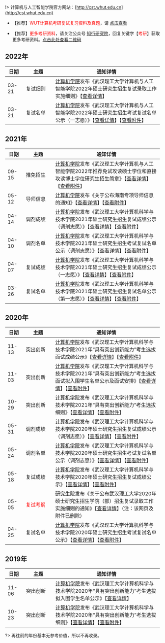 !> 计算机与人工智能学院官方网站：[http://cst.whut.edu.cn](http://cst.whut.edu.cn)

+ 【推荐】<font color=red>WUT计算机考研复试复习资料及真题</font>，请 [点击查看](https://mianbaoduo.com/o/bread/mbd-Ypaamptw)

+ 【推荐】<font color=red>更多考研资料</font>，请关注公众号 [知行研究院](https://img.zxdmy.com/md/20210626181357.jpg)，回复关键字【<font color=red>考研</font>】获取更多考研资料。[点击此处查看二维码](https://img.zxdmy.com/md/20210626181357.jpg)

## 2022年

| <div style="width:40px">日期</div> | <div style="width:80px">主题</div> | 通知详情 |
|  ---- |----  | ----  |
| 03-21 | 复试细则 | [计算机学院](http://cst.whut.edu.cn)发布《武汉理工大学计算机与人工智能学院2022年硕士研究生招生复试录取工作实施细则》【[查看详情](http://cst.whut.edu.cn/yjsjy/zsxx/202203/t20220322_523240.htm)】
| 03-21 | 复试名单 | [计算机学院](http://cst.whut.edu.cn)发布《武汉理工大学计算机与人工智能学院2022年硕士研究生招生考试复试名单公示（一志愿）》【[查看详情](http://cst.whut.edu.cn/yjsjy/zsxx/202203/t20220321_523100.htm)】【[查看附件](http://cst.whut.edu.cn/yjsjy/zsxx/202203/P020220321654960493374.pdf)】

## 2021年

| <div style="width:40px">日期</div> | <div style="width:80px">主题</div> | 通知详情 |
|  ---- |----  | ----  |
| 09-15 | 推免招生 | [计算机学院](http://cst.whut.edu.cn)发布《武汉理工大学计算机与人工智能学院2022年推荐免试攻读硕士学位和直接攻读博士学位研究生招生简章》【[查看详情](http://cst.whut.edu.cn/yjsjy/zsxx/202109/t20210915_502638.htm)】【[查看附件](http://cst.whut.edu.cn/yjsjy/zsxx/202109/P020210915663679279678.docx)】
| 05-12 | 导师信息 | [计算机学院](http://cst.whut.edu.cn)发布《关于公布海南专项导师信息的通知》【[查看详情](http://cst.whut.edu.cn/yjsjy/zsxx/202105/t20210512_492962.htm)】【[查看附件](http://cst.whut.edu.cn/yjsjy/zsxx/202105/P020210512371524197280.xlsx)】
| 04-14 | 调剂成绩 | [计算机学院](http://cst.whut.edu.cn)发布《武汉理工大学计算机科学与技术学院2021年硕士研究生招生复试成绩公示（调剂志愿）》【[查看详情](http://cst.whut.edu.cn/yjsjy/zsxx/202104/t20210414_489298.htm)】【[查看附件](http://cst.whut.edu.cn/yjsjy/zsxx/202104/P020210414420708246391.pdf)】
| 04-10 | 调剂名单 | [计算机学院](http://cst.whut.edu.cn)发布《武汉理工大学计算机科学与技术学院2021年硕士研究生招生考试复试名单公示（调剂志愿）》【[查看详情](http://cst.whut.edu.cn/yjsjy/zsxx/202104/t20210410_488797.htm)】【[查看附件](http://cst.whut.edu.cn/yjsjy/zsxx/202104/P020210410829617952873.pdf)】
| 04-07 | 复试成绩 | [计算机学院](http://cst.whut.edu.cn)发布《武汉理工大学计算机科学与技术学院2021年硕士研究生招生复试成绩公示（一志愿）》【[查看详情](http://cst.whut.edu.cn/yjsjy/zsxx/202104/t20210407_488290.htm)】【[查看附件](http://cst.whut.edu.cn/yjsjy/zsxx/202104/P020210407643519551021.pdf)】
| 03-26 | 复试名单 | [计算机学院](http://cst.whut.edu.cn)发布《武汉理工大学计算机科学与技术学院2021年硕士研究生招生复试名单公示（第一志愿）》【[查看详情](http://cst.whut.edu.cn/yjsjy/zsxx/202103/t20210326_485563.htm)】【[查看附件](http://cst.whut.edu.cn/yjsjy/zsxx/202103/P020210326530258074844.pdf)】

## 2020年

| <div style="width:40px">日期</div> | <div style="width:80px">主题</div> | 通知详情 |
|  ---- |----  | ----  |
| 11-13 | 突出创新 | [计算机学院](http://cst.whut.edu.cn)发布《武汉理工大学计算机科学与技术学院2021年“具有突出创新能力”考生选拔面试成绩公示》【[查看详情](http://cst.whut.edu.cn/yjsjy/zsxx/202011/t20201113_470585.htm)】【[查看附件](http://cst.whut.edu.cn/yjsjy/zsxx/202011/P020201113321913667356.pdf)】
| 11-03 | 突出创新 | [计算机学院](http://cst.whut.edu.cn)发布《武汉理工大学计算机科学与技术学院2021年“具有突出创新能力”考生选拔面试拟入围学生名单公示及面试安排》【[查看详情](http://cst.whut.edu.cn/yjsjy/zsxx/202011/t20201106_469143.htm)】【[查看附件](http://cst.whut.edu.cn/yjsjy/zsxx/202011/P020201106762715055388.xlsx)】
| 10-29 | 突出创新 | [计算机学院](http://cst.whut.edu.cn)发布《武汉理工大学计算机科学与技术学院2021年“具有突出创新能力”考生选拔细则》【[查看详情](http://cst.whut.edu.cn/yjsjy/zsxx/202010/t20201029_467291.htm)】【[查看附件](http://cst.whut.edu.cn/yjsjy/zsxx/202010/P020201029369491580661.docx)】
| 05-31 | 调剂成绩 | [计算机学院](http://cst.whut.edu.cn)发布《武汉理工大学计算机科学与技术学院2020年硕士研究生招生复试成绩公示（调剂志愿）》【[查看详情](http://cst.whut.edu.cn/yjsjy/zsxx/202005/t20200531_444819.htm)】【[查看附件](http://cst.whut.edu.cn/yjsjy/zsxx/202005/P020200531563193572750.pdf)】
| 05-24 | 调剂名单 | [计算机学院](http://cst.whut.edu.cn)发布《武汉理工大学计算机科学与技术学院2020年硕士研究生招生考试复试名单公示（调剂志愿）》【[查看详情](http://cst.whut.edu.cn/yjsjy/zsxx/202005/t20200524_442992.htm)】【[查看附件](http://cst.whut.edu.cn/yjsjy/zsxx/202005/P020200524698454928984.pdf)】
| 05-18 | 复试成绩 | [计算机学院](http://cst.whut.edu.cn)发布《武汉理工大学计算机科学与技术学院2020年硕士研究生招生复试成绩公示》【[查看详情](http://cst.whut.edu.cn/yjsjy/zsxx/202005/t20200518_442361.htm)】【[查看附件](http://cst.whut.edu.cn/yjsjy/zsxx/202005/P020200518437859975454.pdf)】
| 05-05 | <font color=red>复试考纲</font> | [研究生院](http://gd.whut.edu.cn)发布《关于公布武汉理工大学2020年硕士研究生招生学院（部）招生复试录取工作实施细则的通知》【[查看详情](http://gd.whut.edu.cn/zs/tzgg/202005/t20200505_440534.shtml)】（注：该网页及附件已删除）
| 04-25 | 复试名单 | [计算机学院](http://cst.whut.edu.cn)发布《武汉理工大学计算机科学与技术学院2020年硕士研究生招生考试复试名单公示》【[查看详情](http://cst.whut.edu.cn/yjsjy/zsxx/202004/t20200425_439456.htm)】【[查看附件](http://cst.whut.edu.cn/yjsjy/zsxx/202004/P020200425821373510315.pdf)】

## 2019年

| <div style="width:40px">日期</div> | <div style="width:80px">主题</div> | 通知详情 |
|  ---- |----  | ----  |
| 11-06 | 突出创新 | [计算机学院](http://cst.whut.edu.cn)发布《武汉理工大学计算机科学与技术学院2020年“具有突出创新能力”考生选拔拟入围学生名单公示》【[查看详情](http://cst.whut.edu.cn/yjsjy/zsxx/201911/t20191106_417594.htm)】
| 10-23 | 突出创新 | [计算机学院](http://cst.whut.edu.cn)发布《武汉理工大学计算机科学与技术学院2020年“具有突出创新能力”考生选拔细则》【[查看详情](http://cst.whut.edu.cn/yjsjy/zsxx/201910/t20191023_414222.htm)】【[查看附件](http://cst.whut.edu.cn/yjsjy/zsxx/201910/P020191023425593316982.docx)】

?> 再往前的年份基本无参考价值，所以不再收录。